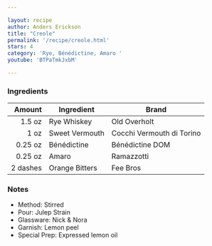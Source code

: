 ```yaml
---

layout: recipe
author: Anders Erickson
title: "Creole"
permalink: '/recipe/creole.html'
stars: 4
category: 'Rye, Bénédictine, Amaro '
youtube: 'BTPaTmkJxbM'

---
```


### Ingredients

| Amount  | Ingredient               | Brand            |
| -------: | -------------- | ------------------------- |
|   1.5 oz | Rye Whiskey    | Old Overholt              |
|     1 oz | Sweet Vermouth | Cocchi Vermouth di Torino |
|  0.25 oz | Bénédictine    | Bénédictine DOM           |
|  0.25 oz | Amaro          | Ramazzotti                |
| 2 dashes | Orange Bitters | Fee Bros                  |

### Notes

- Method: Stirred
- Pour: Julep Strain
- Glassware: Nick & Nora
- Garnish: Lemon peel
- Special Prep: Expressed lemon oil

